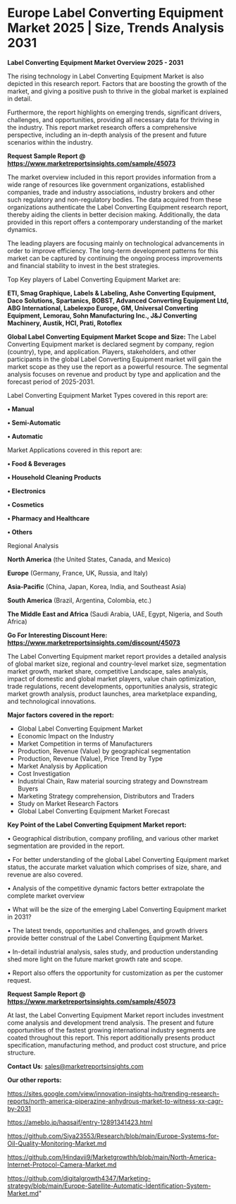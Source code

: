 # Europe Label Converting Equipment Market 2025 | Size, Trends Analysis 2031

<Strong> Label Converting Equipment Market Overview 2025 - 2031</strong>

The rising technology in Label Converting Equipment Market is also depicted in this research report. Factors that are boosting the growth of the market, and giving a positive push to thrive in the global market is explained in detail.

Furthermore, the report highlights on emerging trends, significant drivers, challenges, and opportunities, providing all necessary data for thriving in the industry. This report market research offers a comprehensive perspective, including an in-depth analysis of the present and future scenarios within the industry.

<strong>Request Sample Report @ <a href=https://www.marketreportsinsights.com/sample/45073>https://www.marketreportsinsights.com/sample/45073</a></strong>

The market overview included in this report provides information from a wide range of resources like government organizations, established companies, trade and industry associations, industry brokers and other such regulatory and non-regulatory bodies. The data acquired from these organizations authenticate the Label Converting Equipment research report, thereby aiding the clients in better decision making. Additionally, the data provided in this report offers a contemporary understanding of the market dynamics.

The leading players are focusing mainly on technological advancements in order to improve efficiency. The long-term development patterns for this market can be captured by continuing the ongoing process improvements and financial stability to invest in the best strategies.

Top Key players of Label Converting Equipment Market are:

<strong>ETI, Smag Graphique, Labels & Labeling, Ashe Converting Equipment, Daco Solutions, Spartanics, BOBST, Advanced Converting Equipment Ltd, ABG International, Labelexpo Europe, GM, Universal Converting Equipment, Lemorau, Sohn Manufacturing Inc., J&J Converting Machinery, Austik, HCI, Prati, Rotoflex</strong>

<strong><b>Global Label Converting Equipment Market Scope and Size:</b></strong>
The Label Converting Equipment market is declared segment by company, region (country), type, and application. Players, stakeholders, and other participants in the global Label Converting Equipment market will gain the market scope as they use the report as a powerful resource. The segmental analysis focuses on revenue and product by type and application and the forecast period of 2025-2031.

Label Converting Equipment Market Types covered in this report are:

<strong>•  Manual

•  Semi-Automatic

•  Automatic</strong>

Market Applications covered in this report are:

<strong>•  Food & Beverages

•  Household Cleaning Products

•  Electronics

•  Cosmetics

•  Pharmacy and Healthcare

•  Others</strong> 

Regional Analysis

<strong>North America</strong> (the United States, Canada, and Mexico)

<strong>Europe</strong> (Germany, France, UK, Russia, and Italy)

<strong>Asia-Pacific</strong> (China, Japan, Korea, India, and Southeast Asia)

<strong>South America</strong> (Brazil, Argentina, Colombia, etc.)

<strong>The Middle East and Africa</strong> (Saudi Arabia, UAE, Egypt, Nigeria, and South Africa)

<strong>Go For Interesting Discount Here: <a href=https://www.marketreportsinsights.com/discount/45073>https://www.marketreportsinsights.com/discount/45073</a></strong>

The Label Converting Equipment market report provides a detailed analysis of global market size, regional and country-level market size, segmentation market growth, market share, competitive Landscape, sales analysis, impact of domestic and global market players, value chain optimization, trade regulations, recent developments, opportunities analysis, strategic market growth analysis, product launches, area marketplace expanding, and technological innovations.

<strong><b>Major factors covered in the report:</b></strong>
<ul>
  <li>Global Label Converting Equipment Market </li>
  <li>Economic Impact on the Industry</li>
  <li>Market Competition in terms of Manufacturers</li>
  <li>Production, Revenue (Value) by geographical segmentation</li>
  <li>Production, Revenue (Value), Price Trend by Type</li>
  <li>Market Analysis by Application</li>
  <li>Cost Investigation</li>
  <li>Industrial Chain, Raw material sourcing strategy and Downstream Buyers</li>
  <li>Marketing Strategy comprehension, Distributors and Traders</li>
  <li>Study on Market Research Factors</li>
  <li>Global Label Converting Equipment Market Forecast</li>
</ul>

<strong><b>Key Point of the Label Converting Equipment Market report:</b></strong>

• Geographical distribution, company profiling, and various other market segmentation are provided in the report.

• For better understanding of the global Label Converting Equipment market status, the accurate market valuation which comprises of size, share, and revenue are also covered.

• Analysis of the competitive dynamic factors better extrapolate the complete market overview

• What will be the size of the emerging Label Converting Equipment market in 2031?

• The latest trends, opportunities and challenges, and growth drivers provide better construal of the Label Converting Equipment Market.

• In-detail industrial analysis, sales study, and production understanding shed more light on the future market growth rate and scope.

• Report also offers the opportunity for customization as per the customer request.

<strong>Request Sample Report @ <a href=https://www.marketreportsinsights.com/sample/45073>https://www.marketreportsinsights.com/sample/45073</a></strong>

At last, the Label Converting Equipment Market report includes investment come analysis and development trend analysis. The present and future opportunities of the fastest growing international industry segments are coated throughout this report. This report additionally presents product specification, manufacturing method, and product cost structure, and price structure.

<strong>Contact Us:</strong>
sales@marketreportsinsights.com

<strong>Our other reports:</strong>

<a href=https://sites.google.com/view/innovation-insights-hq/trending-research-reports/north-america-piperazine-anhydrous-market-to-witness-xx-cagr-by-2031>https://sites.google.com/view/innovation-insights-hq/trending-research-reports/north-america-piperazine-anhydrous-market-to-witness-xx-cagr-by-2031</a>

<a href=https://ameblo.jp/haqsaif/entry-12891341423.html>https://ameblo.jp/haqsaif/entry-12891341423.html</a>

<a href=https://github.com/Siya23553/Research/blob/main/Europe-Systems-for-Oil-Quality-Monitoring-Market.md>https://github.com/Siya23553/Research/blob/main/Europe-Systems-for-Oil-Quality-Monitoring-Market.md</a>

<a href=https://github.com/Hindavii9/Marketgrowthh/blob/main/North-America-Internet-Protocol-Camera-Market.md>https://github.com/Hindavii9/Marketgrowthh/blob/main/North-America-Internet-Protocol-Camera-Market.md</a>

<a href=https://github.com/digitalgrowth4347/Marketing-strategy/blob/main/Europe-Satellite-Automatic-Identification-System-Market.md>https://github.com/digitalgrowth4347/Marketing-strategy/blob/main/Europe-Satellite-Automatic-Identification-System-Market.md</a>"
